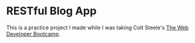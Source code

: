 # RESTful Blog App
This is a practice project I made while I was taking Colt Steele's [The Web Developer Bootcamp](https://www.udemy.com/the-web-developer-bootcamp/).